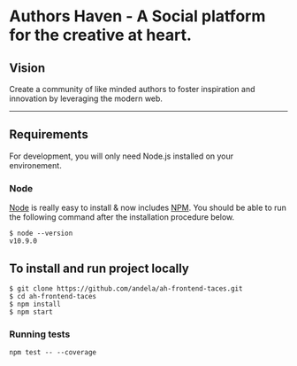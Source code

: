 # Authors Haven - A Social platform for the creative at heart.

## Vision

Create a community of like minded authors to foster inspiration and innovation
by leveraging the modern web.

---

## Requirements

For development, you will only need Node.js installed on your environement.

### Node

[Node](http://nodejs.org/) is really easy to install & now includes [NPM](https://npmjs.org/).
You should be able to run the following command after the installation procedure
below.

    $ node --version
    v10.9.0

## To install and run project locally

    $ git clone https://github.com/andela/ah-frontend-taces.git
    $ cd ah-frontend-taces
    $ npm install
    $ npm start

### Running tests

`npm test -- --coverage`
